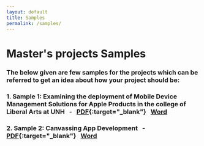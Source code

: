 ```yaml
---
layout: default
title: Samples
permalink: /samples/
---
```


# Master&#39;s projects Samples
### The below given are few samples for the projects which can be referred to get an idea about how your project should be:

### **1. Sample 1:** Examining the deployment of Mobile Device Management Solutions for Apple Products in the college of Liberal Arts at UNH &nbsp; - &nbsp; [PDF](https://unh.box.com/s/fioc4amymicpjw7vhdkk09p19uxtld5s){:target="_blank"} &nbsp; [Word](https://unh.box.com/s/ljtk3ktk3l8fz8v8pfydukvbyr5su12f)
### **2. Sample 2:** Canvassing App Development &nbsp; - &nbsp; [PDF](https://unh.box.com/s/iyq1pqdy9ykodzg44sinscnq9lfb733p){:target="_blank"} &nbsp; [Word](https://unh.box.com/s/ebwt5h02iryk5kaf4jcqdmcgbpwe7u6w)
